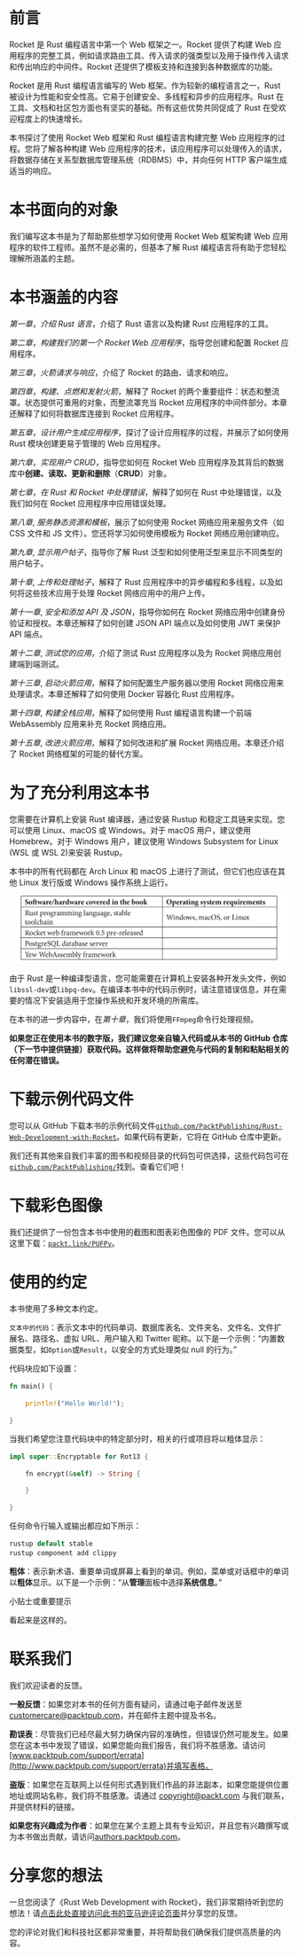# 前言

Rocket 是 Rust 编程语言中第一个 Web 框架之一。Rocket 提供了构建 Web 应用程序的完整工具，例如请求路由工具、传入请求的强类型以及用于操作传入请求和传出响应的中间件。Rocket 还提供了模板支持和连接到各种数据库的功能。

Rocket 是用 Rust 编程语言编写的 Web 框架。作为较新的编程语言之一，Rust 被设计为性能和安全性高。它易于创建安全、多线程和异步的应用程序。Rust 在工具、文档和社区包方面也有坚实的基础。所有这些优势共同促成了 Rust 在受欢迎程度上的快速增长。

本书探讨了使用 Rocket Web 框架和 Rust 编程语言构建完整 Web 应用程序的过程。您将了解各种构建 Web 应用程序的技术，该应用程序可以处理传入的请求，将数据存储在关系型数据库管理系统（RDBMS）中，并向任何 HTTP 客户端生成适当的响应。

# 本书面向的对象

我们编写这本书是为了帮助那些想学习如何使用 Rocket Web 框架构建 Web 应用程序的软件工程师。虽然不是必需的，但基本了解 Rust 编程语言将有助于您轻松理解所涵盖的主题。

# 本书涵盖的内容

*第一章*，*介绍 Rust 语言*，介绍了 Rust 语言以及构建 Rust 应用程序的工具。

*第二章*，*构建我们的第一个 Rocket Web 应用程序*，指导您创建和配置 Rocket 应用程序。

*第三章*，*火箭请求与响应*，介绍了 Rocket 的路由、请求和响应。

*第四章*，*构建、点燃和发射火箭*，解释了 Rocket 的两个重要组件：状态和整流罩。状态提供可重用的对象，而整流罩充当 Rocket 应用程序的中间件部分。本章还解释了如何将数据库连接到 Rocket 应用程序。

*第五章*，*设计用户生成应用程序*，探讨了设计应用程序的过程，并展示了如何使用 Rust 模块创建更易于管理的 Web 应用程序。

*第六章*，*实现用户 CRUD*，指导您如何在 Rocket Web 应用程序及其背后的数据库中**创建、读取、更新和删除**（**CRUD**）对象。

*第七章*，*在 Rust 和 Rocket 中处理错误*，解释了如何在 Rust 中处理错误，以及我们如何在 Rocket 应用程序中应用错误处理。

*第八章*, *服务静态资源和模板*，展示了如何使用 Rocket 网络应用来服务文件（如 CSS 文件和 JS 文件）。您还将学习如何使用模板为 Rocket 网络应用创建响应。

*第九章*, *显示用户帖子*，指导你了解 Rust 泛型和如何使用泛型来显示不同类型的用户帖子。

*第十章*, *上传和处理帖子*，解释了 Rust 应用程序中的异步编程和多线程，以及如何将这些技术应用于处理 Rocket 网络应用中的用户上传。

*第十一章*, *安全和添加 API 及 JSON*，指导你如何在 Rocket 网络应用中创建身份验证和授权。本章还解释了如何创建 JSON API 端点以及如何使用 JWT 来保护 API 端点。

*第十二章*, *测试您的应用*，介绍了测试 Rust 应用程序以及为 Rocket 网络应用创建端到端测试。

*第十三章*, *启动火箭应用*，解释了如何配置生产服务器以使用 Rocket 网络应用来处理请求。本章还解释了如何使用 Docker 容器化 Rust 应用程序。

*第十四章*, *构建全栈应用*，解释了如何使用 Rust 编程语言构建一个前端 WebAssembly 应用来补充 Rocket 网络应用。

*第十五章*, *改进火箭应用*，解释了如何改进和扩展 Rocket 网络应用。本章还介绍了 Rocket 网络框架的可能的替代方案。

# 为了充分利用这本书

您需要在计算机上安装 Rust 编译器，通过安装 Rustup 和稳定工具链来实现。您可以使用 Linux、macOS 或 Windows。对于 macOS 用户，建议使用 Homebrew。对于 Windows 用户，建议使用 Windows Subsystem for Linux (WSL 或 WSL 2)来安装 Rustup。

本书中的所有代码都在 Arch Linux 和 macOS 上进行了测试，但它们也应该在其他 Linux 发行版或 Windows 操作系统上运行。

![](img/B16825_Preface_Table.jpg)

由于 Rust 是一种编译型语言，您可能需要在计算机上安装各种开发头文件，例如`libssl-dev`或`libpq-dev`。在编译本书中的代码示例时，请注意错误信息，并在需要的情况下安装适用于您操作系统和开发环境的所需库。

在本书的进一步内容中，在*第十章*，我们将使用`FFmpeg`命令行处理视频。

**如果您正在使用本书的数字版，我们建议您亲自输入代码或从本书的 GitHub 仓库（下一节中提供链接）获取代码。这样做将帮助您避免与代码的复制和粘贴相关的任何潜在错误。**

# 下载示例代码文件

您可以从 GitHub 下载本书的示例代码文件[`github.com/PacktPublishing/Rust-Web-Development-with-Rocket`](https://github.com/PacktPublishing/Rust-Web-Development-with-Rocket)。如果代码有更新，它将在 GitHub 仓库中更新。

我们还有其他来自我们丰富的图书和视频目录的代码包可供选择，这些代码包可在[`github.com/PacktPublishing/`](https://github.com/PacktPublishing/)找到。查看它们吧！

# 下载彩色图像

我们还提供了一份包含本书中使用的截图和图表彩色图像的 PDF 文件。您可以从这里下载：[`packt.link/PUFPv`](https://packt.link/PUFPv)。

# 使用的约定

本书使用了多种文本约定。

`文本中的代码`：表示文本中的代码单词、数据库表名、文件夹名、文件名、文件扩展名、路径名、虚拟 URL、用户输入和 Twitter 昵称。以下是一个示例：“内置数据类型，如`Option`或`Result`，以安全的方式处理类似 null 的行为。”

代码块应如下设置：

```rs
fn main() { 
```

```rs
    println!("Hello World!");
```

```rs
}
```

当我们希望您注意代码块中的特定部分时，相关的行或项目将以粗体显示：

```rs
impl super::Encryptable for Rot13 {
```

```rs
    fn encrypt(&self) -> String {
```

```rs
    }
```

```rs
}
```

任何命令行输入或输出都应如下所示：

```rs
rustup default stable
rustup component add clippy
```

**粗体**：表示新术语、重要单词或屏幕上看到的单词。例如，菜单或对话框中的单词以**粗体**显示。以下是一个示例：“从**管理**面板中选择**系统信息**。”

小贴士或重要提示

看起来是这样的。

# 联系我们

我们欢迎读者的反馈。

**一般反馈**：如果您对本书的任何方面有疑问，请通过电子邮件发送至 customercare@packtpub.com，并在邮件主题中提及书名。

**勘误表**：尽管我们已经尽最大努力确保内容的准确性，但错误仍然可能发生。如果您在这本书中发现了错误，如果您能向我们报告，我们将不胜感激。请访问[www.packtpub.com/support/errata](http://www.packtpub.com/support/errata)并填写表格。

**盗版**：如果您在互联网上以任何形式遇到我们作品的非法副本，如果您能提供位置地址或网站名称，我们将不胜感激。请通过 copyright@packt.com 与我们联系，并提供材料的链接。

**如果您有兴趣成为作者**：如果您在某个主题上具有专业知识，并且您有兴趣撰写或为本书做出贡献，请访问[authors.packtpub.com](http://authors.packtpub.com)。

# 分享您的想法

一旦您阅读了《Rust Web Development with Rocket》，我们非常期待听到您的想法！请[点击此处直接访问此书的亚马逊评论页面](https://packt.link/r/180056130X)并分享您的反馈。

您的评论对我们和科技社区都非常重要，并将帮助我们确保我们提供高质量的内容。
